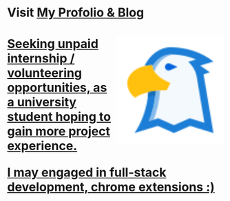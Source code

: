 <h1>Visit <a href="https://blueagle.top/">My Profolio & Blog</h1><img height="250" src="./assets/logo.svg" align="right"/>


<h1>Seeking unpaid internship / volunteering opportunities, as a university student hoping to gain more project experience.

I may engaged in full-stack development, chrome extensions :)
</h1>
